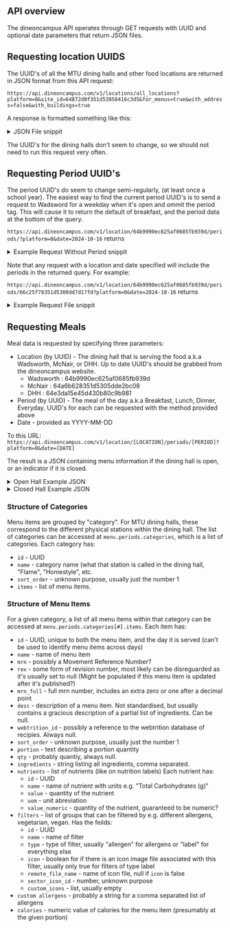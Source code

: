 ## API overview
The dineoncampus API operates through GET requests with UUID and optional date parameters that return JSON files.

## Requesting location UUIDS
The UUID's of all the MTU dining halls and other food locations are returned in JSON format from this API request:

```https://api.dineoncampus.com/v1/locations/all_locations?platform=0&site_id=64872d0f351d53058416c3d5&for_menus=true&with_address=false&with_buildings=true```

A response is formatted something like this:
<details>
<summary>JSON File snippit</summary>
<pre><code>{
  "buildings": [
    {
      "id": "64b9974bc625af064571299c",
      "name": "Memorial Union Building",
      "show_menus": true,
      "type": "building",
      "allergen_filter": false,
      "locations": [
        {
          "id": "64a6ec07e45d4306a38d2ea6",
          "name": "Brkfst & Co",
          "show_menus": true,
          "type": "webtrition",
          "allergen_filter": false,
          "building_id": "64b9974bc625af064571299c",
          "active": true,
          "short_description": null,
          "custom_payment_types_used": [],
          "sort_order": 5,
          "is_delivery": false,
          "is_delivery_only": false,
          [...]
        }],
      "active": true
    }
    [...]
  ]
  "status": "success",
  "request_time": 1.597166077,
  "records": 8
}</code></pre>
</details>


The UUID's for the dining halls don't seem to change, so we should not need to run this request very often.

## Requesting Period UUID's
The period UUID's do seem to change semi-regularly, (at least once a school year). The easiest way to find the current period UUID's is to send a request to Wadsword for a weekday when it's open and ommit the period tag. This will cause it to return the default of breakfast, and the period data at the bottom of the query.

```https://api.dineoncampus.com/v1/location/64b9990ec625af0685fb939d/periods/?platform=0&date=2024-10-16```
returns
<details>
<summary>Example Request Without Period snippit</summary>
<pre><code>
{
  "status": "success",
  "request_time": 6.117609326,
  "records": 0,
  "allergen_filter": false,
  "menu": {
    "id": 1,
    "date": "2024-10-16",
    "name": null,
    "from_date": null,
    "to_date": null,
    "periods": {
      "name": "Breakfast",
      "id": "66c25f78351d5300dd7d1807",
      "sort_order": 0,
      "categories": [
        { [...]
      }]
    }
  },
  "periods": [
    {
      "id": "66c25f78351d5300dd7d1807",
      "sort_order": 0,
      "name": "Breakfast"
    },
    {
      "id": "66c25f78351d5300dd7d17fd",
      "sort_order": 1,
      "name": "Lunch"
    },
    {
      "id": "66c25f78351d5300dd7d1804",
      "sort_order": 2,
      "name": "Dinner"
    },
    {
      "id": "66cf452dc625af06298b134c",
      "sort_order": 3,
      "name": "Everyday"
    }
  ],
  "closed": false
}
</code></pre>
</details>

Note that any request with a location and date specified will include the periods in the returned query. For example:

```https://api.dineoncampus.com/v1/location/64b9990ec625af0685fb939d/periods/66c25f78351d5300dd7d17fd?platform=0&date=2024-10-16```
returns
<details>
<summary>Example Request File snippit</summary>
<pre><code>{
  "status": "success",
  "request_time": 0.353593837,
  "records": 0,
  "allergen_filter": false,
  "menu": { [...]
  },
  "periods": [
    {
      "id": "66c25f78351d5300dd7d1807",
      "sort_order": 0,
      "name": "Breakfast"
    },
    {
      "id": "66c25f78351d5300dd7d17fd",
      "sort_order": 1,
      "name": "Lunch"
    },
    {
      "id": "66c25f78351d5300dd7d1804",
      "sort_order": 2,
      "name": "Dinner"
    },
    {
      "id": "66cf452dc625af06298b134c",
      "sort_order": 3,
      "name": "Everyday"
    }
  ],
  "closed": false
}</code></pre>
</details>

## Requesting Meals
Meal data is requested by specifying three parameters:

- Location (by UUID) - The dining hall that is serving the food a.k.a Wadsworth, McNair, or DHH. Up to date UUID's should be grabbed from the dineoncampus website.
  - Wadsworth : 64b9990ec625af0685fb939d
  - McNair : 64a6b628351d5305dde2bc08
  - DHH : 64e3da15e45d430b80c9b981
- Period (by UUID) - The meal of the day a.k.a Breakfast, Lunch, Dinner, Everyday. UUID's for each can be requested with the method provided above
- Date - provided as YYYY-MM-DD

To this URL: `https://api.dineoncampus.com/v1/location/[LOCATION]/periods/[PERIOD]?platform=0&date=[DATE]`

The result is a JSON containing menu information if the dining hall is open, or an indicator if it is closed.
 <details>
   <summary>Open Hall Example JSON</summary>
<pre><code>{
  "status": "success",
  "request_time": 0.353593837,
  "records": 0,
  "allergen_filter": false,
  "menu": {
    "id": 1,
    "date": "2024-10-16",
    "name": null,
    "from_date": null,
    "to_date": null,
    "periods": {
      "name": "Lunch",
      "id": "66c25f78351d5300dd7d17fd",
      "sort_order": 1,
      "categories": [
        {
          "id": "66c25f78351d5300dd7d17f7",
          "name": "Homestyle",
          "sort_order": 1,
          "items": [
            {
              "id": "6711c8022b7b7acd38ae1f21",
              "name": "BBQ Beef Meatballs",
              "mrn": 126075,
              "rev": null,
              "mrn_full": "126075.1",
              "desc": "Baked Meatballs with Cattleman BBQ Sauce",
              "webtrition_id": null,
              "sort_order": 1,
              "portion": "4 each",
              "qty": null,
              "ingredients": "Beef Meatballs, Barbecue Sauce",
              "nutrients": [
                {
                  "id": "6711c8d6351d5306459f6ec2",
                  "name": "Calories",
                  "value": "410",
                  "uom": "kcal",
                  "value_numeric": "410"
                },
                {
                  "id": "6711c8d6351d5306459f6ec3",
                  "name": "Protein (g)",
                  "value": "15",
                  "uom": "g",
                  "value_numeric": "15"
                }],
              "custom_allergens": null,
              "calories": "160"
            }
          ]
        }
      ]
    }
  },
  "periods": [
    {
      "id": "66c25f78351d5300dd7d1807",
      "sort_order": 0,
      "name": "Breakfast"
    },
    {
      "id": "66c25f78351d5300dd7d17fd",
      "sort_order": 1,
      "name": "Lunch"
    },
    {
      "id": "66c25f78351d5300dd7d1804",
      "sort_order": 2,
      "name": "Dinner"
    },
    {
      "id": "66cf452dc625af06298b134c",
      "sort_order": 3,
      "name": "Everyday"
    }
  ],
  "closed": false
}</code></pre>
</details>

<details>
  <summary>Closed Hall Example JSON</summary>
<pre><code>{
  "status": "success",
  "request_time": 0.017233632,
  "records": 0,
  "closed": true
}</code></pre>
</details>

### Structure of Categories
Menu items are grouped by "category". For MTU dining halls, these correspond to the different physical stations within the dining hall.
The list of categories can be accessed at `menu.periods.categories`, which is a list of categories. Each category has:
- `id` - UUID
- `name` - category name (what that station is called in the dining hall, "Flame", "Homestyle", etc.
- `sort_order` - unknown purpose, usually just the number 1
- `items` - list of menu items.

### Structure of Menu Items
For a given category, a list of all menu items within that category can be accessed at `menu.periods.categories[#].items`. Each item has:
- `id` - UUID, unique to both the menu item, and the day it is served (can't be used to identify menu items across days)
- `name` - name of menu item
- `mrn` - possibly a Movement Reference Number?
- `rev` - some form of revision number, most likely can be disreguarded as it's usually set to null (Might be populated if this menu item is updated after it's published?)
- `mrn_full` - full mrn number, includes an extra zero or one after a decimal point
- `desc` - description of a menu item. Not standardised, but usually contains a gracious description of a partial list of ingredients. Can be null.
- `webtrition_id` - possibly a reference to the webtrition database of recipies. Always null.
- `sort_order` - unknown purpose, usually just the number 1
- `portion` - text describing a portion quantity
- `qty` - probably quantiy, always null.
- `ingredients` - string listing all ingredients, comma separated.
- `nutrients` - list of nutrients (like on nutrition labels) Each nutrient has:
  - `id` - UUID
  - `name` - name of nutrient with units e.g. "Total Carbohydrates (g)"
  - `value` - quantity of the nutrient
  - `uom` - unit abreviation
  - `value_numeric` - quantity of the nutrient, guaranteed to be numeric?
- `filters` - list of groups that can be filtered by e.g. different allergens, vegetarian, vegan. Has the feilds:
  - `id` - UUID
  - `name` - name of filter
  - `type` - type of filter, usually "allergen" for allergens or "label" for everything else
  - `icon` - boolean for if there is an icon image file associated with this filter, usually only true for filters of type label
  - `remote_file_name` - name of icon file, null if `icon` is false
  - `sector_icon_id` - number, unknown purpose
  - `custom_icons` - list, usually empty
- `custom allergens` - probably a string for a comma separated list of allergens
- `calories` - numeric value of calories for the menu item (presumably at the given portion)
